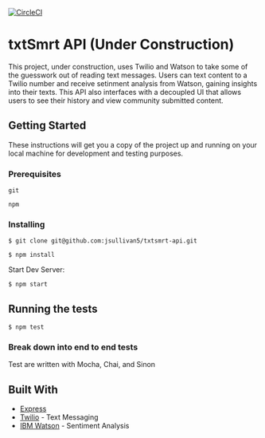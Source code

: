 [![CircleCI](https://circleci.com/gh/jsullivan5/txtsmrt-api/tree/master.svg?style=svg)](https://circleci.com/gh/jsullivan5/txtsmrt-api/tree/master)

# txtSmrt API (Under Construction)

This project, under construction, uses Twilio and Watson to take some of the guesswork out of reading text messages.  Users can text content to a Twilio number and receive setinment analysis from Watson, gaining insights into their texts.  This API also interfaces with a decoupled UI that allows users to see their history and view community submitted content.

## Getting Started

These instructions will get you a copy of the project up and running on your local machine for development and testing purposes.

### Prerequisites

```
git
```

```
npm
```

### Installing

```
$ git clone git@github.com:jsullivan5/txtsmrt-api.git

```

```
$ npm install
```

Start Dev Server:

```
$ npm start
```

## Running the tests

```
$ npm test
```

### Break down into end to end tests

Test are written with Mocha, Chai, and Sinon

## Built With

* [Express](https://expressjs.com/)
* [Twilio](https://www.twilio.com/docs/?pdv=c&pcrid=232791460976&pmt=b&pkw=%2Btwilio&campaign=G_S_Brand_Beta_NA&utm_source=google&utm_medium=cpc&utm_term=%2Btwilio&utm_campaign=G_S_Brand_Beta_NA&utm_content=Brand&gclid=Cj0KCQiA5t7UBRDaARIsAOreQtgxUP3qeECYZpzvhnMoynU-oQ2utftR1jcRUJeFKCK4GPwu6zXlfC8aAmZqEALw_wcB) - Text Messaging
* [IBM Watson](https://console.bluemix.net/developer/watson/documentation) - Sentiment Analysis


